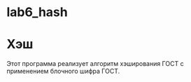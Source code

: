 # lab6_hash
# Хэш
Этот программа реализует алгоритм хэширования ГОСТ с применением блочного шифра ГОСТ.
